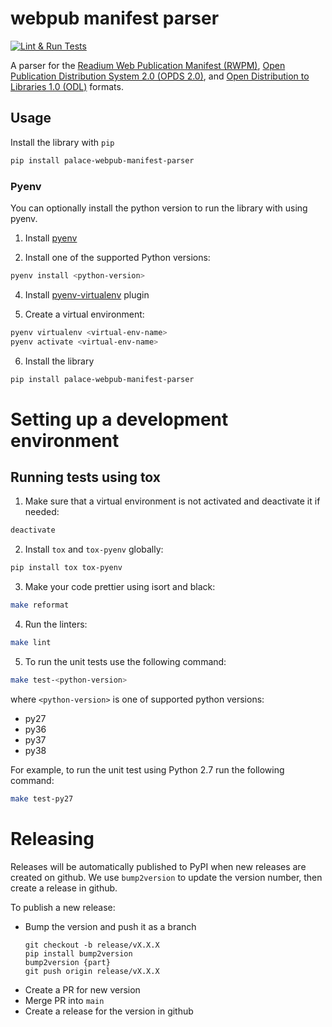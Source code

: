 # webpub manifest parser

[![Lint & Run Tests](https://github.com/ThePalaceProject/webpub-manifest-parser/actions/workflows/lint-test.yml/badge.svg)](https://github.com/ThePalaceProject/webpub-manifest-parser/actions/workflows/lint-test.yml)

A parser for the [Readium Web Publication Manifest (RWPM)](https://github.com/readium/webpub-manifest), [Open Publication Distribution System 2.0 (OPDS 2.0)](https://drafts.opds.io/opds-2.0), and [Open Distribution to Libraries 1.0 (ODL)](https://drafts.opds.io/odl-1.0.html) formats.

## Usage
Install the library with `pip`
```bash
pip install palace-webpub-manifest-parser
``` 

### Pyenv

You can optionally install the python version to run the library with using pyenv.

1. Install [pyenv](https://github.com/pyenv/pyenv#installation)

3. Install one of the supported Python versions:
```bash
pyenv install <python-version>
```

4. Install [pyenv-virtualenv](https://github.com/pyenv/pyenv-virtualenv#installation) plugin

5. Create a virtual environment:
```bash
pyenv virtualenv <virtual-env-name>
pyenv activate <virtual-env-name>
```

6. Install the library
```bash
pip install palace-webpub-manifest-parser
``` 


# Setting up a development environment

## Running tests using tox
1. Make sure that a virtual environment is not activated and deactivate it if needed:
```bash
deactivate
```

2. Install `tox` and `tox-pyenv` globally:
```bash
pip install tox tox-pyenv
```

3. Make your code prettier using isort and black:
```bash
make reformat
``` 

4. Run the linters:
```bash
make lint
```

5. To run the unit tests use the following command:
```bash
make test-<python-version>
```
where `<python-version>` is one of supported python versions:
- py27
- py36
- py37
- py38

For example, to run the unit test using Python 2.7 run the following command:
```bash
make test-py27
```

# Releasing

Releases will be automatically published to PyPI when new releases are created on github. We use 
`bump2version` to update the version number, then create a release in github.

To publish a new release:
- Bump the version and push it as a branch
  ```
  git checkout -b release/vX.X.X
  pip install bump2version
  bump2version {part}
  git push origin release/vX.X.X
  ```
- Create a PR for new version
- Merge PR into `main`
- Create a release for the version in github
